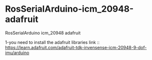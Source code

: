 # RosSerialArduino-icm_20948-adafruit
RosSerialArduino icm_20948 adafruit

1-you need to install the adafruit libraries
link :: https://learn.adafruit.com/adafruit-tdk-invensense-icm-20948-9-dof-imu/arduino
